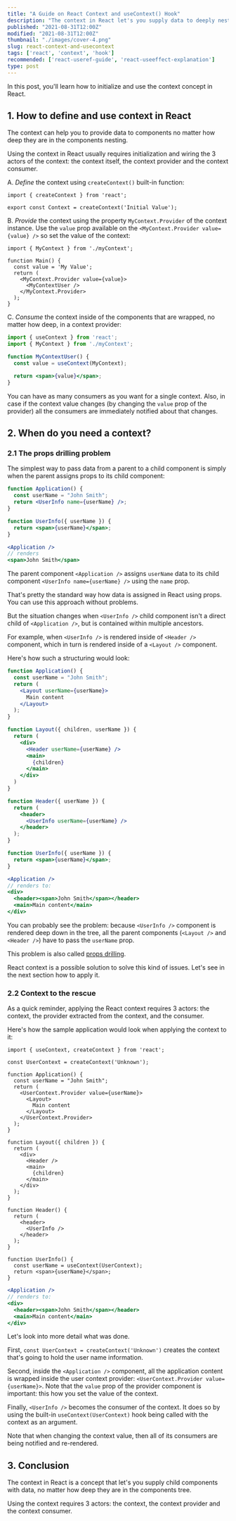 ```yaml
---
title: "A Guide on React Context and useContext() Hook"
description: "The context in React let's you supply data to deeply nested components in a convinient way."
published: "2021-08-31T12:00Z"
modified: "2021-08-31T12:00Z"
thumbnail: "./images/cover-4.png"
slug: react-context-and-usecontext
tags: ['react', 'context', 'hook']
recommended: ['react-useref-guide', 'react-useeffect-explanation']
type: post
---
```


In this post, you'll learn how to initialize and use the context concept in React.  

## 1. How to define and use context in React

The context can help you to provide data to components no matter how deep they are in the components nesting.  

Using the context in React usually requires initialization and wiring the 3 actors of the context: the context itself, the context provider and the context consumer.  

A. *Define* the context using `createContext()` built-in function:

```javascript{3}
import { createContext } from 'react';

export const Context = createContext('Initial Value');
```

B. *Provide* the context using the property `MyContext.Provider` of the context instance. Use the `value` prop available on the `<MyContext.Provider value={value} />` so set the value of the context:

```javascript{6}
import { MyContext } from './myContext';

function Main() {
  const value = 'My Value';
  return (
    <MyContext.Provider value={value}>
      <MyContextUser />
    </MyContext.Provider>
  );
}
```

C. *Consume* the context inside of the components that are wrapped, no matter how deep, in a context provider:

```jsx
import { useContext } from 'react';
import { MyContext } from './myContext';

function MyContextUser() {
  const value = useContext(MyContext);

  return <span>{value}</span>;
}
```

You can have as many consumers as you want for a single context. Also, in case if the context value changes (by changing the `value` prop of the provider) all the consumers are immediately notified about that changes.  

## 2. When do you need a context?

### 2.1 The props drilling problem

The simplest way to pass data from a parent to a child component is simply when the parent assigns props to its child component:

```jsx
function Application() {
  const userName = "John Smith";
  return <UserInfo name={userName} />;
}

function UserInfo({ userName }) {
  return <span>{userName}</span>;
}
```

```jsx
<Application /> 
// renders 
<span>John Smith</span>
```

The parent component `<Application />` assigns `userName` data to its child component `<UserInfo name={userName} />` using the `name` prop.  

That's pretty the standard way how data is assigned in React using props. You can use this approach without problems.  

But the situation changes when `<UserInfo />` child component isn't a direct child of `<Application />`, but is contained within multiple ancestors. 

For example, when `<UserInfo />` is rendered inside of `<Header />` component, which in turn is rendered inside of a `<Layout />` component.  

Here's how such a structuring would look:

```jsx
function Application() {
  const userName = "John Smith";
  return (
    <Layout userName={userName}>
      Main content
    </Layout>
  );
}

function Layout({ children, userName }) {
  return (
    <div>
      <Header userName={userName} />
      <main>
        {children}
      </main>
    </div>
  )
}

function Header({ userName }) {
  return (
    <header>
      <UserInfo userName={userName} />
    </header>
  );
}

function UserInfo({ userName }) {
  return <span>{userName}</span>;
}
```

```jsx
<Application /> 
// renders to:
<div>
  <header><span>John Smith</span></header>
  <main>Main content</main>
</div>
```

You can probably see the problem: because `<UserInfo />` component is rendered deep down in the tree, all the parent components (`<Layout />` and `<Header />`) have to pass the `userName` prop.  

This problem is also called [props drilling](https://kentcdodds.com/blog/prop-drilling).  

React context is a possible solution to solve this kind of issues. Let's see in the next section how to apply it.  

### 2.2 Context to the rescue

As a quick reminder, applying the React context requires 3 actors: the context, the provider extracted from the context, and the consumer.  

Here's how the sample application would look when applying the context to it:

```jsx{3,8,36}
import { useContext, createContext } from 'react';

const UserContext = createContext('Unknown');

function Application() {
  const userName = "John Smith";
  return (
    <UserContext.Provider value={userName}>
      <Layout>
        Main content
      </Layout>
    </UserContext.Provider>
  );
}

function Layout({ children }) {
  return (
    <div>
      <Header />
      <main>
        {children}
      </main>
    </div>
  );
}

function Header() {
  return (
    <header>
      <UserInfo />
    </header>
  );
}

function UserInfo() {
  const userName = useContext(UserContext);
  return <span>{userName}</span>;
}
```

```jsx
<Application /> 
// renders to:
<div>
  <header><span>John Smith</span></header>
  <main>Main content</main>
</div>

```

Let's look into more detail what was done.  

First, `const UserContext = createContext('Unknown')` creates the context that's going to hold the user name information.  

Second, inside the `<Application />` component, all the application content is wrapped inside the user context provider: `<UserContext.Provider value={userName}>`. Note that the
`value` prop of the provider component is important: this how you set the value of the context.  

Finally, `<UserInfo />` becomes the consumer of the context. It does so by using the built-in `useContext(UserContext)` hook being called with the context as an argument.  

Note that when changing the context value, then all of its consumers are being notified and re-rendered. 

## 3. Conclusion

The context in React is a concept that let's you supply child components with data, no matter how deep they are in the components tree.  

Using the context requires 3 actors: the context, the context provider and the context consumer.  